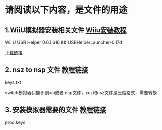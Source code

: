 # 请阅读以下内容，是文件的用途


## 1.WiiU模拟器安装相关文件 [Wiiu安装教程](https://youtu.be/JDs_W5mbYOw)

Wii U USB Helper 0.6.1.616  &&   USBHelperLauncher-0.17d

[下载链接](https://drive.google.com/file/d/1eFeA36Nd1UwqOc4hsPG3_aFggBmjFlW8/view?usp=sharing,%20https://drive.google.com/file/d/1kPatjNHYd58CwTqsyoDyhTaF3gH0ewgt/view?usp=sharing
)

## 2. nsz  to nsp 文件 [教程链接](https://youtu.be/oL-qlzZBcJs)

keys.txt

switch模拟器只能识别xci或者 nsp文件，xcz和nsz文件是压缩格式，需要转换 




## 3. 安装模拟器需要的文件 [教程链接](https://youtu.be/rdGEX19PBHE)

prod.keys 

 


